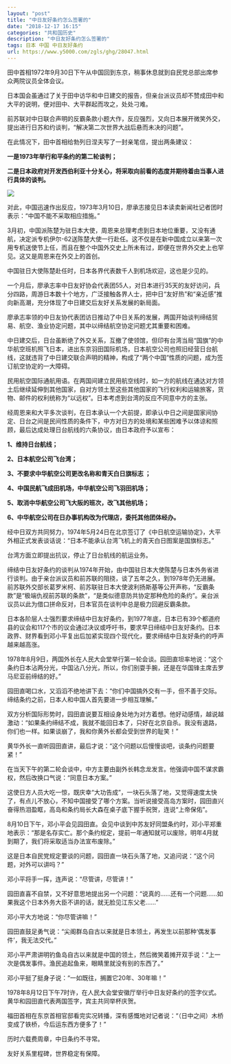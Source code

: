 ```yaml
---
layout: "post"
title: "中日友好条约怎么签署的"
date: "2018-12-17 16:15"
categories: "共和国历史"
description: "中日友好条约怎么签署的"
tags: 日本 中国 中日友好条约
url: https://www.y5000.com/zgls/ghg/28047.html
---
```






田中首相1972年9月30日下午从中国回到东京，稍事休息就到自民党总部出席参众两院议员全体会议。

日本国会虽通过了关于田中访华和中日建交的报告，但亲台派议员却不赞成田中和大平的说明，便对田中、大平群起而攻之，处处刁难。

前苏联对中日联合声明的反霸条款小题大作，反应强烈，又向日本展开微笑外交，提出进行日苏和约谈判，“解决第二次世界大战后悬而未决的问题”。

在此情况下，田中首相给勃列日涅夫写了一封亲笔信，提出两条建议：

**一是1973年举行和平条约的第二轮谈判；**

**二是日本政府对开发西伯利亚十分关心，将采取向前看的态度并期待着由当事人进行具体的谈判。**

![](https://img.y5000.com/uploads/allimg/180124/8-1P1241J245J2.jpg)

对此，中国迅速作出反应，1973年3月10日，廖承志接见日本读卖新闻社记者团时表示：“中国不能不采取相应措施。”

3月初，中国派陈楚为驻日本大使，周恩来总理考虑到日本地位重要，又没有通航，决定派专机伊尔-62送陈楚大使一行赴任。这不仅是在新中国成立以来第一次用专机送使节上任，而且在整个中国外交史上所未有过，即便在世界外交史上也罕见。这又是周恩来在外交上的首创。

中国驻日大使陈楚赴任时，日本各界代表数千人到机场欢迎，这也是少见的。

一个月后，廖承志率中日友好协会代表团55人，对日本进行35天的友好访问，兵分四路，周游日本数十个地方，广泛接触各界人士，把中日“友好热”和“亲近感”推向新高潮，充分体现了中日建交后友好关系发展的新局面。

廖承志率领的中日友协代表团访日推动了中日关系的发展，两国开始谈判缔结贸易、航空、渔业协定问题，其中以缔结航空协定问题尤其重要和困难。

中日建交后，日台虽断绝了外交关系，互撤了使领馆，但印有台湾当局“国旗”的中华航空班机照飞日本，进出东京羽田国际机场，日本航空公司也照旧经营日台航线，这就违背了中日建交联合声明的精神，构成了“两个中国”性质的问题，成为签订航空协定的一大障碍。

民用航空国际通航用语。在两国间建立民用航空线时，如一方的航线在通达对方领土后继续延伸到其他国家，自对方领土至这些其他国家的飞行权利和运输旅客，货物、邮件的权利统称为“以远权”。日本考虑到台湾的反应不同意中方的主张。

经周恩来和大平多次谈判，在日本承认一个大前提，即承认中日之间是国家间协定、日台之间是民间性质的条件下，中方对日方的处境和某些困难予以体谅和照顾，最后达成处理日台航线的六条协议，由日本政府予以宣布：

**1、维持日台航线；**

**2、日本航空公司飞台湾；**

**3、不要求中华航空公司更改名称和青天白日旗标志 ；**

**4、中国民航飞成田机场，中华航空公司飞羽田机场；**

**5、取消中华航空公司飞大阪的班次，改飞其他机场；**

**6、中华航空公司在日办事机构改为代理店，委托其他团体经办。**

经中日双方共同努力，1974年5月24日在北京签订了《中日航空运输协定》，大平外相正式发表谈话说：“日本不能承认台湾飞机上的青天白日图案是国旗标志。”

台湾方面立即提出抗议，停止了日台航线的航运业务。

缔结中日友好条约的谈判从1974年开始，由中国驻日本大使陈楚与日本外务省进行谈判。由于亲台派议员和前苏联的阻挠，谈了五年之久，到1978年仍无进展。前苏联外交部长葛罗米柯、前苏联驻日本大使波利扬斯基等公开声称，“反霸条款”是“极端仇视前苏联的条款”，“是类似德意防共协定那种危险的条约”。亲台派议员以此为借口拼命反对，日本官员在谈判中总是极力回避反霸条款。

日本各阶层人士强烈要求缔结中日友好条约，到1977年底，日本已有39个都道府县的议会和117个市的议会通过决议或呼吁书，要求早日缔结中日友好条约。日本政界、财界看到邓小平复出后加紧实现四个现代化，要求缔结中日友好条约的呼声越来越高涨。

1978年8月9日，两国外长在人民大会堂举行第一轮会谈。园田直坦率地说：“这个条约日本沾两分光，中国沾八分光，所以，你们别耍手腕，还是在华国锋主席去罗马尼亚前缔结的好。”

园田直喝口水，又滔滔不绝地讲下去：“你们中国搞外交有一手，但不善于交际。缔结条约之前，日本人和中国人首先要进一步相互理解。”

双方分析国际形势时，园田直说要互相设身处地为对方着想。他好动感情，越说越激动：“如果条约缔结不成，我就不能回日本了，只好在北京自杀。我没有退路，你们也一样。如果谈崩了，我和你黄外长都会受到世界的耻笑！”

黄华外长一直听园田直讲，最后才说：“这个问题以后慢慢谈吧，谈条约问题要紧！”

在当天下午的第二轮会谈中，中方主要由副外长韩念龙发言。他强调中国不谋求霸权，然后改换口气说：“同意日本方案。”

这使日方人员大吃一惊，既庆幸“大功告成”，一块石头落了地，又觉得速度太快了，有点儿不放心，不知中国接受了哪个方案。当听说接受高岛方案时，园田直兴奋得热泪盈眶，高岛和条约局长大森在桌子底下握手祝贺，连说“上帝保佑”。

8月10日下午，邓小平会见园田直。会见中谈到中苏友好同盟条约时，邓小平郑重地表示：“那是名存实亡。那个条约规定，提前一年通知就可以废除，明年4月就到期了，我们将采取适当办法宣布废除。”

这是日本自民党规定要谈的问题，园田直一块石头落了地，又追问说：“这个问题，对外可以讲吗？”

邓小平将手一挥，连声说：“尽管讲，尽管讲！”

园田直喜不自禁，又不好意思地提出另一个问题：“说真的……还有一个问题……如果我这个日本外务大臣不讲的话，就无脸见江东父老……”

邓小平大方地说：“你尽管讲嘛！”

园田直鼓足勇气说：“尖阁群岛自古以来就是日本领土，再发生以前那种‘偶发事件’，我无法交代。”

邓小平严肃讲明钓鱼岛自古以来就是中国的领土，然后微笑着摊开双手说：“上一次是偶发事件。渔民追起鱼来，眼睛里就没有别的东西了。”

邓小平挺了挺身子说：“一如既往，搁置它20年、30年嘛！”

1978年8月12日下午7时许，在人民大会堂安徽厅举行中日友好条约的签字仪式。黄华和园田直代表两国签字，宾主共同举杯庆贺。

福田首相在东京首相官邸看完实况转播，深有感慨地对记者说：“（日中之间）木桥变成了铁桥，今后运东西方便多了！”

历时六载费周章，中日条约不寻常。

友好关系里程碑，世界稳定有保障。
